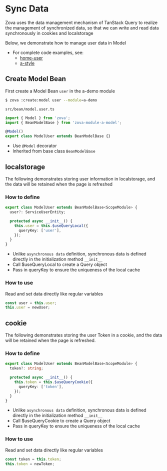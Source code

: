 # Sync Data

Zova uses the data management mechanism of TanStack Query to realize the management of synchronized data, so that we can write and read data synchronously in cookies and localstorage

Below, we demonstrate how to manage user data in Model

- For complete code examples, see:
  - [home-user](https://github.com/cabloy/zova/blob/main/zova-dev/src/suite/a-home/modules/home-user/src/bean/model.user.ts)
  - [a-style](https://github.com/cabloy/zova/blob/main/zova-dev/src/suite-vendor/a-core/modules/a-style/src/bean/bean.theme.ts)

## Create Model Bean

First create a Model Bean `user` in the a-demo module

```bash
$ zova :create:model user --module=a-demo
```

`src/bean/model.user.ts`

```typescript
import { Model } from 'zova';
import { BeanModelBase } from 'zova-module-a-model';

@Model()
export class ModelUser extends BeanModelBase {}
```

- Use `@Model` decorator
- Inherited from base class `BeanModelBase`

## localstorage

The following demonstrates storing user information in localstorage, and the data will be retained when the page is refreshed

### How to define

```typescript
export class ModelUser extends BeanModelBase<ScopeModule> {
  user?: ServiceUserEntity;

  protected async __init__() {
    this.user = this.$useQueryLocal({
      queryKey: ['user'],
    });
  }
}
```

- Unlike `asynchronous data` definition, synchronous data is defined directly in the initialization method `__init__`
- Call $useQueryLocal to create a Query object
- Pass in queryKey to ensure the uniqueness of the local cache

### How to use

Read and set data directly like regular variables

```typescript
const user = this.user;
this.user = newUser;
```

## cookie

The following demonstrates storing the user Token in a cookie, and the data will be retained when the page is refreshed.

### How to define

```typescript
export class ModelUser extends BeanModelBase<ScopeModule> {
  token?: string;

  protected async __init__() {
    this.token = this.$useQueryCookie({
      queryKey: ['token'],
    });
  }
}
```

- Unlike `asynchronous data` definition, synchronous data is defined directly in the initialization method `__init__`
- Call $useQueryCookie to create a Query object
- Pass in queryKey to ensure the uniqueness of the local cache

### How to use

Read and set data directly like regular variables

```typescript
const token = this.token;
this.token = newToken;
```

